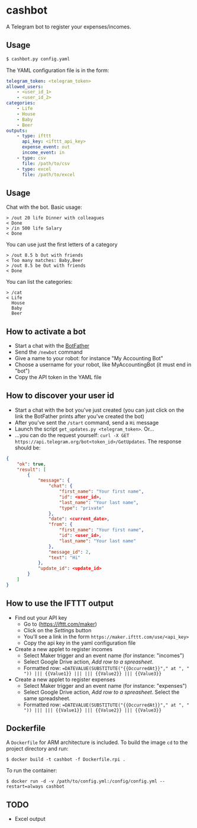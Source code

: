 # cashbot

A Telegram bot to register your expenses/incomes.

## Usage

```bash
$ cashbot.py config.yaml
```

The YAML configuration file is in the form:

```yaml
telegram_token: <telegram_token>
allowed_users:
    - <user_id_1>
    - <user_id_2>
categories:
    - Life
    - House
    - Baby
    - Beer
outputs:
    - type: ifttt
      api_key: <ifttt_api_key>
      expense_event: out
      income_event: in
    - type: csv
      file: /path/to/csv
    - type: excel
      file: /path/to/excel
```

## Usage

Chat with the bot. Basic usage:

```
> /out 20 life Dinner with colleagues
< Done
> /in 500 life Salary
< Done
```

You can use just the first letters of a category

```
> /out 8.5 b Out with friends
< Too many matches: Baby,Beer
> /out 8.5 be Out with friends
< Done
```

You can list the categories:

```
> /cat
< Life
  House
  Baby
  Beer
```

## How to activate a bot

* Start a chat with the [BotFather](https://telegram.me/BotFather)
* Send the `/newbot` command
* Give a name to your robot: for instance "My Accounting Bot"
* Choose a username for your robot, like MyAccountingBot (it must end in "bot")
* Copy the API token in the YAML file

## How to discover your user id

* Start a chat with the bot you've just created (you can just click on the link the BotFather prints after you've created the bot)
* After you've sent the `/start` command, send a `Hi` message
* Launch the script `get_updates.py <telegram_token>`. Or...
* ...you can do the request yourself: `curl -X GET https://api.telegram.org/bot<token_id>/GetUpdates`. The response should be:

```json
{
    "ok": true,
    "result": [
        {
            "message": {
                "chat": {
                    "first_name": "Your first name",
                    "id": <user_id>,
                    "last_name": "Your last name",
                    "type": "private"
                },
                "date": <current_date>,
                "from": {
                    "first_name": "Your first name",
                    "id": <user_id>,
                    "last_name": "Your last name"
                },
                "message_id": 2,
                "text": "Hi"
            },
            "update_id": <update_id>
        }
    ]
}
```

## How to use the IFTTT output

* Find out your API key
  * Go to (https://ifttt.com/maker)
  * Click on the *Settings* button
  * You'll see a link in the form `https://maker.ifttt.com/use/<api_key>`
  * Copy the api key in the yaml configuration file
* Create a new applet to register incomes
  * Select Maker trigger and an event name (for instance: "incomes")
  * Select Google Drive action, *Add row to a spreasheet*.
  * Formatted row:
  `=DATEVALUE(SUBSTITUTE("{{OccurredAt}}"," at ", " ")) ||| {{Value1}} ||| ||| {{Value2}} ||| {{Value3}}`
* Create a new applet to register expenses
  * Select Maker trigger and an event name (for instance: "expenses")
  * Select Google Drive action, *Add row to a spreasheet*. Select the same spreadsheet.
  * Formatted row:
  `=DATEVALUE(SUBSTITUTE("{{OccurredAt}}"," at ", " ")) ||| ||| {{Value1}} ||| {{Value2}} ||| {{Value3}}`

## Dockerfile

A `Dockerfile` for ARM architecture is included. To build the image `cd` to the project directory and run:

```
$ docker build -t cashbot -f Dockerfile.rpi .
```

To run the container:

```
$ docker run -d -v /path/to/config.yml:/config/config.yml --restart=always cashbot
```

## TODO

* Excel output
